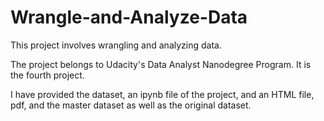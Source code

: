 # Wrangle-and-Analyze-Data

This project involves wrangling and analyzing data.

The project belongs to Udacity's Data Analyst Nanodegree Program. It is the fourth project.

I have provided the dataset, an ipynb file of the project, and an HTML file, pdf, and the master dataset as well as the original dataset.
